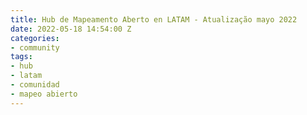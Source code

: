 ```yaml
---
title: Hub de Mapeamento Aberto en LATAM - Atualização mayo 2022
date: 2022-05-18 14:54:00 Z
categories:
- community
tags:
- hub
- latam
- comunidad
- mapeo abierto
---
```



